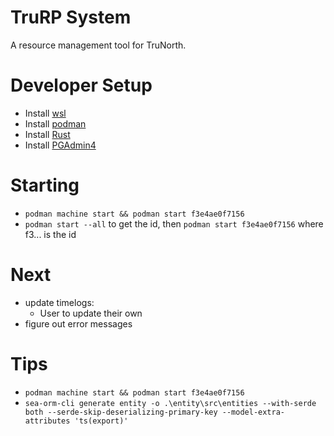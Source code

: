 # TruRP System

A resource management tool for TruNorth.

# Developer Setup

- Install [wsl](https://learn.microsoft.com/en-us/windows/wsl/install)
- Install [podman](https://podman.io/docs/installation)
- Install [Rust](https://www.rust-lang.org/tools/install)
- Install [PGAdmin4](https://www.pgadmin.org/download/pgadmin-4-windows/)

# Starting

- `podman machine start && podman start f3e4ae0f7156`
- `podman start --all` to get the id, then `podman start f3e4ae0f7156` where f3... is the id

# Next

- update timelogs:
    - User to update their own
- figure out error messages

# Tips

- `podman machine start && podman start f3e4ae0f7156`
- `sea-orm-cli generate entity -o .\entity\src\entities --with-serde both --serde-skip-deserializing-primary-key --model-extra-attributes 'ts(export)'`
